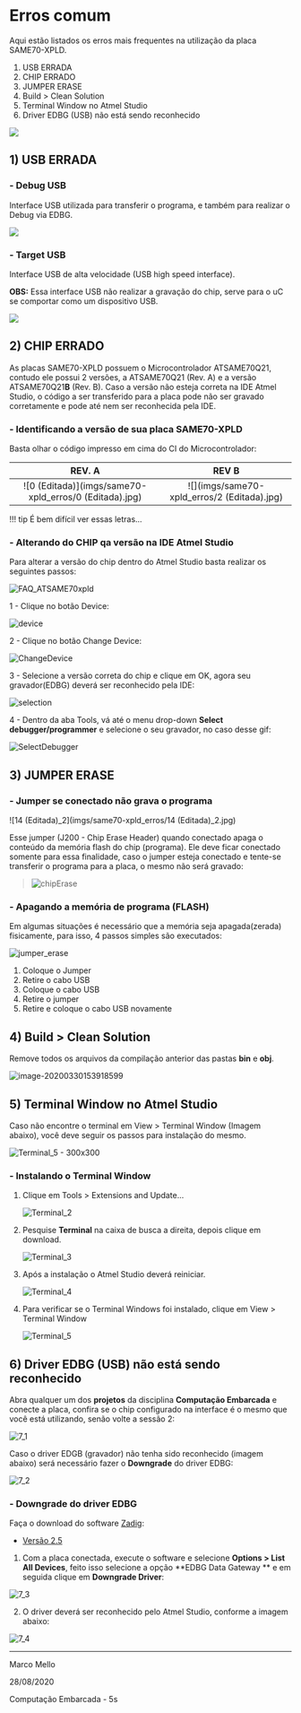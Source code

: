 # Erros comum

Aqui estão listados os erros mais frequentes na utilização da placa SAME70-XPLD.

1. USB ERRADA
1. CHIP ERRADO
1. JUMPER ERASE
1. Build > Clean Solution 
1. Terminal Window no Atmel Studio
1. Driver EDBG (USB) não está sendo reconhecido

![](imgs/same70-xpld_erros/ATSAME70XPLD_SPL.jpg)


## 1) USB ERRADA

### - Debug USB

Interface USB utilizada para transferir o programa, e também para realizar o Debug via EDBG.

![](imgs/same70-xpld_erros/9_editada.jpg)

### - Target USB

Interface USB de alta velocidade (USB high speed interface).

**OBS:** Essa interface USB não realizar a gravação do chip, serve para o uC se comportar como um dispositivo USB.

![](imgs/same70-xpld_erros/12_editada.jpg)

## 2) CHIP ERRADO

As placas SAME70-XPLD possuem o Microcontrolador ATSAME70Q21, contudo ele possui 2 versões, a ATSAME70Q21 (Rev. A) e a versão ATSAME70Q21**B** (Rev. B). Caso a versão não esteja correta na IDE Atmel Studio, o código a ser transferido para a placa pode não ser gravado corretamente e pode até nem ser reconhecida pela IDE.

### - Identificando a versão de sua placa SAME70-XPLD

Basta olhar o código impresso em cima do CI do Microcontrolador:

| REV. A                                                 | REV B                                       |
| :----------------------------------------------------: | :-----------------------------------------: |
| ![0 (Editada)](imgs/same70-xpld_erros/0 (Editada).jpg) | ![](imgs/same70-xpld_erros/2 (Editada).jpg) |

!!! tip
    É bem difícil ver essas letras...

### - Alterando do CHIP qa versão na IDE Atmel Studio

Para alterar a versão do chip dentro do Atmel Studio basta realizar os seguintes passos:

![FAQ_ATSAME70xpld](imgs/same70-xpld_erros/FAQ_ATSAME70xpld.gif)


1 - Clique no botão Device:

![device](imgs/same70-xpld_erros/device.PNG)


2 - Clique no botão Change Device:

![ChangeDevice](imgs/same70-xpld_erros/ChangeDevice.PNG)

3 - Selecione a versão correta do chip e clique em OK, agora seu gravador(EDBG) deverá ser reconhecido pela IDE:

![selection](imgs/same70-xpld_erros/selection.PNG)

4 - Dentro da aba Tools, vá até o menu drop-down **Select debugger/programmer** e selecione o seu gravador, no caso desse gif:

![SelectDebugger](imgs/same70-xpld_erros/SelectDebugger.PNG)

## 3) JUMPER ERASE

### - Jumper se conectado não grava o programa

![14 (Editada)_2](imgs/same70-xpld_erros/14 (Editada)_2.jpg)

Esse jumper (J200 - Chip Erase Header) quando conectado apaga o conteúdo da memória flash do chip (programa). Ele deve ficar conectado somente para essa finalidade, caso o jumper esteja conectado e tente-se transferir o programa para a placa, o mesmo não será gravado:

> ![chipErase](imgs/same70-xpld_erros/chipErase.PNG)



### - Apagando a memória de programa (FLASH)

Em algumas situações é necessário que a memória seja apagada(zerada) fisicamente, para isso, 4 passos simples são executados:

![jumper_erase](imgs/same70-xpld_erros/jumper_erase.gif)

1. Coloque o Jumper
1. Retire o cabo USB
1. Coloque o cabo USB
1. Retire o jumper
1. Retire e coloque o cabo USB novamente



## 4) Build > Clean Solution 

Remove todos os arquivos da compilação anterior das pastas **bin** e **obj**.

![image-20200330153918599](imgs/same70-xpld_erros/build_clean_solution.png)





## 5) Terminal Window no Atmel Studio

Caso não encontre o terminal em View > Terminal Window (Imagem abaixo), você deve seguir os passos para instalação do mesmo.

![Terminal_5 - 300x300](imgs/same70-xpld_erros/Terminal_5.png)



### - Instalando o Terminal Window

1. Clique em Tools > Extensions and Update...

   ![Terminal_2](imgs/same70-xpld_erros/Terminal_2.png)

   

2. Pesquise **Terminal** na caixa de busca a direita, depois clique em download.

   ![Terminal_3](imgs/same70-xpld_erros/Terminal_3.png)

   

3. Após a instalação o Atmel Studio deverá reiniciar.

   ![Terminal_4](imgs/same70-xpld_erros/Terminal_4.png)

4. Para verificar se o Terminal Windows foi instalado, clique em View > Terminal Window 

   ![Terminal_5](imgs/same70-xpld_erros/Terminal_5.png)



## 6) Driver EDBG (USB) não está sendo reconhecido

Abra qualquer um dos **projetos** da disciplina **Computação Embarcada** e conecte a placa, confira se o chip configurado na interface é o mesmo que você está utilizando, senão volte a sessão 2:

![7_1](imgs/same70-xpld_erros/7_1.png)



Caso o driver EDGB (gravador) não tenha sido reconhecido (imagem abaixo) será necessário fazer o **Downgrade** do driver EDBG:

![7_2](imgs/same70-xpld_erros/7_2.png)



### - Downgrade do driver EDBG

Faça o download do software [Zadig](https://zadig.akeo.ie/):

- [Versão 2.5](https://github-production-release-asset-2e65be.s3.amazonaws.com/4975854/3043b700-726c-11ea-8a31-cd87633d48df?X-Amz-Algorithm=AWS4-HMAC-SHA256&X-Amz-Credential=AKIAIWNJYAX4CSVEH53A%2F20200828%2Fus-east-1%2Fs3%2Faws4_request&X-Amz-Date=20200828T201855Z&X-Amz-Expires=300&X-Amz-Signature=30b0f6a83ad62a9b7fc19e9d9b5237bc90eeda5c915007b4e69c910a6fc9b4e5&X-Amz-SignedHeaders=host&actor_id=40698780&key_id=0&repo_id=4975854&response-content-disposition=attachment%3B%20filename%3Dzadig-2.5.exe&response-content-type=application%2Foctet-stream)



1. Com a placa conectada, execute o software e selecione **Options > List All Devices**, feito isso selecione a opção **EDBG Data Gateway ** e em seguida clique em **Downgrade Driver**:

![7_3](imgs/same70-xpld_erros/7_3.png)



2. O driver deverá ser reconhecido pelo Atmel Studio, conforme a imagem abaixo:

![7_4](imgs/same70-xpld_erros/7_4.png)



------



Marco Mello

28/08/2020

Computação Embarcada - 5s

